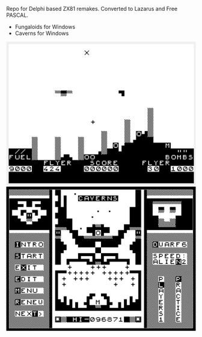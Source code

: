 Repo for Delphi based ZX81 remakes. Converted to Lazarus and Free PASCAL.

- Fungaloids for Windows
- Caverns for Windows

![My Image](fungaloids1.jpg)
![My Image](caverns2.jpg)
